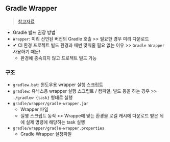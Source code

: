 ## Gradle Wrapper
> [참고자료](https://jungseob86.tistory.com/21)

- Gradle 빌드 권장 방법 
- `Wrapper`: 미리 선언된 버전의 Gradle 호출 >> 필요한 경우 미리 다운로드
- ✔ CI 환경 프로젝트 빌드 환경과 매번 맞춰줄 필요 없는 이유 >> `Gradle Wrapper` 사용하기 때문!
  - 환경에 종속되지 않고 프로젝트 빌드 가능

### 구조
- `gradlew.bat`: 윈도우용 wrapper 실행 스크립트
- `gradlew`: 유닉스용 wrapper 실행 스크립트 / 컴파일, 빌드 등을 하는 경우 >> `./gradlew {task}` 형태로 실행
- `gradle/wrapper/gradle-wrapper.jar`
  - Wrapper 파일 
  - 실행 스크립트 동작 >> Wrappe에 맞는 환경을 로컬 캐시에 다운로드 받은 뒤에 실제 명령에 해당하는 task 실행
- `gradle/wrapper/gradle-wrapper.properties`
  - Gradle Wrapper 설정파일
